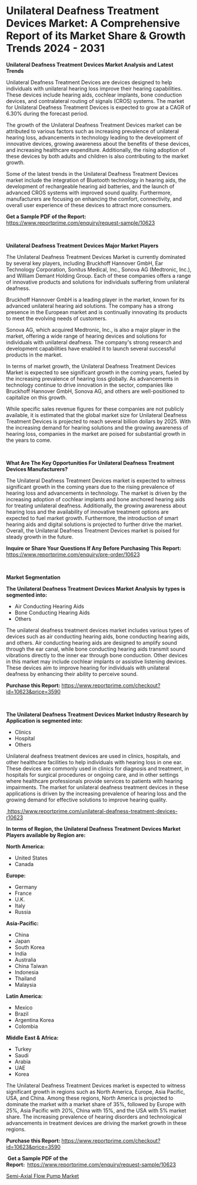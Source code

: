 <p><h1>Unilateral Deafness Treatment Devices Market: A Comprehensive Report of its Market Share & Growth Trends 2024 - 2031</h1></p><p><strong>Unilateral Deafness Treatment Devices Market Analysis and Latest Trends</strong></p>
<p><p>Unilateral Deafness Treatment Devices are devices designed to help individuals with unilateral hearing loss improve their hearing capabilities. These devices include hearing aids, cochlear implants, bone conduction devices, and contralateral routing of signals (CROS) systems. The market for Unilateral Deafness Treatment Devices is expected to grow at a CAGR of 6.30% during the forecast period.</p><p>The growth of the Unilateral Deafness Treatment Devices market can be attributed to various factors such as increasing prevalence of unilateral hearing loss, advancements in technology leading to the development of innovative devices, growing awareness about the benefits of these devices, and increasing healthcare expenditure. Additionally, the rising adoption of these devices by both adults and children is also contributing to the market growth.</p><p>Some of the latest trends in the Unilateral Deafness Treatment Devices market include the integration of Bluetooth technology in hearing aids, the development of rechargeable hearing aid batteries, and the launch of advanced CROS systems with improved sound quality. Furthermore, manufacturers are focusing on enhancing the comfort, connectivity, and overall user experience of these devices to attract more consumers.</p></p>
<p><strong>Get a Sample PDF of the Report:&nbsp;</strong> <a href="https://www.reportprime.com/enquiry/request-sample/10623">https://www.reportprime.com/enquiry/request-sample/10623</a></p>
<p>&nbsp;</p>
<p><strong>Unilateral Deafness Treatment Devices Major Market Players</strong></p>
<p><p>The Unilateral Deafness Treatment Devices Market is currently dominated by several key players, including Bruckhoff Hannover GmbH, Ear Technology Corporation, Sonitus Medical, Inc., Sonova AG (Medtronic, Inc.), and William Demant Holding Group. Each of these companies offers a range of innovative products and solutions for individuals suffering from unilateral deafness.</p><p>Bruckhoff Hannover GmbH is a leading player in the market, known for its advanced unilateral hearing aid solutions. The company has a strong presence in the European market and is continually innovating its products to meet the evolving needs of customers.</p><p>Sonova AG, which acquired Medtronic, Inc., is also a major player in the market, offering a wide range of hearing devices and solutions for individuals with unilateral deafness. The company's strong research and development capabilities have enabled it to launch several successful products in the market.</p><p>In terms of market growth, the Unilateral Deafness Treatment Devices Market is expected to see significant growth in the coming years, fueled by the increasing prevalence of hearing loss globally. As advancements in technology continue to drive innovation in the sector, companies like Bruckhoff Hannover GmbH, Sonova AG, and others are well-positioned to capitalize on this growth.</p><p>While specific sales revenue figures for these companies are not publicly available, it is estimated that the global market size for Unilateral Deafness Treatment Devices is projected to reach several billion dollars by 2025. With the increasing demand for hearing solutions and the growing awareness of hearing loss, companies in the market are poised for substantial growth in the years to come.</p></p>
<p>&nbsp;</p>
<p><strong>What Are The Key Opportunities For Unilateral Deafness Treatment Devices Manufacturers?</strong></p>
<p><p>The Unilateral Deafness Treatment Devices market is expected to witness significant growth in the coming years due to the rising prevalence of hearing loss and advancements in technology. The market is driven by the increasing adoption of cochlear implants and bone anchored hearing aids for treating unilateral deafness. Additionally, the growing awareness about hearing loss and the availability of innovative treatment options are expected to fuel market growth. Furthermore, the introduction of smart hearing aids and digital solutions is projected to further drive the market. Overall, the Unilateral Deafness Treatment Devices market is poised for steady growth in the future.</p></p>
<p><strong>Inquire or Share Your Questions If Any Before Purchasing This Report:</strong> <a href="https://www.reportprime.com/enquiry/pre-order/10623">https://www.reportprime.com/enquiry/pre-order/10623</a></p>
<p>&nbsp;</p>
<p><strong>Market Segmentation</strong></p>
<p><strong>The Unilateral Deafness Treatment Devices Market Analysis by types is segmented into:</strong></p>
<p><ul><li>Air Conducting Hearing Aids</li><li>Bone Conducting Hearing Aids</li><li>Others</li></ul></p>
<p><p>The unilateral deafness treatment devices market includes various types of devices such as air conducting hearing aids, bone conducting hearing aids, and others. Air conducting hearing aids are designed to amplify sound through the ear canal, while bone conducting hearing aids transmit sound vibrations directly to the inner ear through bone conduction. Other devices in this market may include cochlear implants or assistive listening devices. These devices aim to improve hearing for individuals with unilateral deafness by enhancing their ability to perceive sound.</p></p>
<p><strong>Purchase this Report:&nbsp;</strong><a href="https://www.reportprime.com/checkout?id=10623&price=3590">https://www.reportprime.com/checkout?id=10623&price=3590</a></p>
<p>&nbsp;</p>
<p><strong>The Unilateral Deafness Treatment Devices Market Industry Research by Application is segmented into:</strong></p>
<p><ul><li>Clinics</li><li>Hospital</li><li>Others</li></ul></p>
<p><p>Unilateral deafness treatment devices are used in clinics, hospitals, and other healthcare facilities to help individuals with hearing loss in one ear. These devices are commonly used in clinics for diagnosis and treatment, in hospitals for surgical procedures or ongoing care, and in other settings where healthcare professionals provide services to patients with hearing impairments. The market for unilateral deafness treatment devices in these applications is driven by the increasing prevalence of hearing loss and the growing demand for effective solutions to improve hearing quality.</p></p>
<p><a href="https://www.reportprime.com/unilateral-deafness-treatment-devices-r10623">&nbsp;https://www.reportprime.com/unilateral-deafness-treatment-devices-r10623</a></p>
<p><strong>In terms of Region, the Unilateral Deafness Treatment Devices Market Players available by Region are:</strong></p>
<p>
    <p> <strong> North America: </strong>
        <ul>
            <li>United States</li>
            <li>Canada</li>
        </ul>
        </p> 
    <p> <strong> Europe: </strong>
        <ul>
            <li>Germany</li>
            <li>France</li>
            <li>U.K.</li>
            <li>Italy</li>
            <li>Russia</li>
        </ul>
        </p> 
    <p> <strong> Asia-Pacific: </strong>
        <ul>
            <li>China</li>
            <li>Japan</li>
            <li>South Korea</li>
            <li>India</li>
            <li>Australia</li>
            <li>China Taiwan</li>
            <li>Indonesia</li>
            <li>Thailand</li>
            <li>Malaysia</li>
        </ul>
        </p> 
    <p> <strong> Latin America: </strong>
        <ul>
            <li>Mexico</li>
            <li>Brazil</li>
            <li>Argentina Korea</li>
            <li>Colombia</li>
        </ul>
        </p> 
    <p> <strong> Middle East & Africa: </strong>
        <ul>
            <li>Turkey</li>
            <li>Saudi</li>
            <li>Arabia</li>
            <li>UAE</li>
            <li>Korea</li>
        </ul>
    </p>
    </p>
<p><p>The Unilateral Deafness Treatment Devices market is expected to witness significant growth in regions such as North America, Europe, Asia Pacific, USA, and China. Among these regions, North America is projected to dominate the market with a market share of 35%, followed by Europe with 25%, Asia Pacific with 20%, China with 15%, and the USA with 5% market share. The increasing prevalence of hearing disorders and technological advancements in treatment devices are driving the market growth in these regions.</p></p>
<p><strong>Purchase this Report: </strong><a href="https://www.reportprime.com/checkout?id=10623&price=3590">https://www.reportprime.com/checkout?id=10623&price=3590</a></p>
<p>&nbsp;<strong>Get a Sample PDF of the Report:&nbsp;&nbsp;</strong><a href="https://www.reportprime.com/enquiry/request-sample/10623">https://www.reportprime.com/enquiry/request-sample/10623</a></p>
<p><strong></strong></p>
<p><p><a href="https://view.publitas.com/reportprime-1/semi-axial-flow-pump-market-size-and-market-trends-complete-industry-overview-2024-to-2031/">Semi-Axial Flow Pump Market</a></p></p>